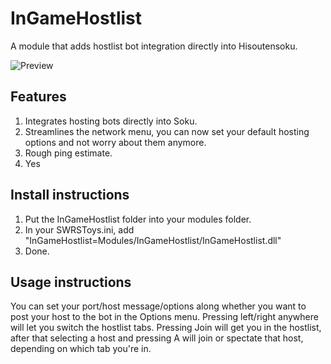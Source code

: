 # InGameHostlist
A module that adds hostlist bot integration directly into Hisoutensoku.

![Preview](https://i.imgur.com/CSDyWmL.png)

## Features
1. Integrates hosting bots directly into Soku.
2. Streamlines the network menu, you can now set your default hosting options and not worry about them anymore.
3. Rough ping estimate.
4. Yes

## Install instructions
1. Put the InGameHostlist folder into your modules folder.
2. In your SWRSToys.ini, add "InGameHostlist=Modules/InGameHostlist/InGameHostlist.dll"
3. Done.

## Usage instructions
You can set your port/host message/options along whether you want to post your host to the bot in the Options menu.
Pressing left/right anywhere will let you switch the hostlist tabs.
Pressing Join will get you in the hostlist, after that selecting a host and pressing A will join or spectate that host, depending on which tab you're in.